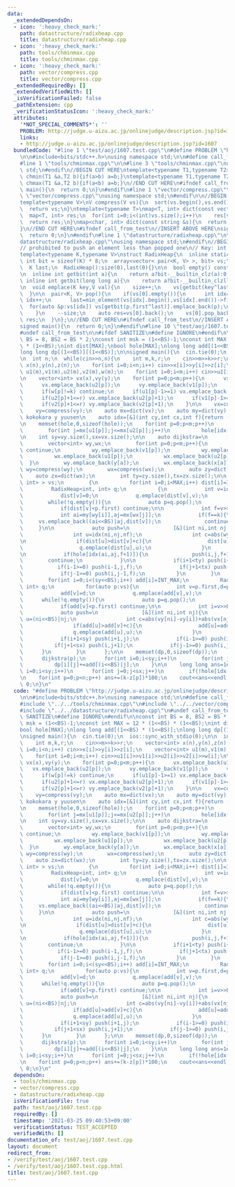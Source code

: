 ```yaml
---
data:
  _extendedDependsOn:
  - icon: ':heavy_check_mark:'
    path: datastructure/radixheap.cpp
    title: datastructure/radixheap.cpp
  - icon: ':heavy_check_mark:'
    path: tools/chminmax.cpp
    title: tools/chminmax.cpp
  - icon: ':heavy_check_mark:'
    path: vector/compress.cpp
    title: vector/compress.cpp
  _extendedRequiredBy: []
  _extendedVerifiedWith: []
  _isVerificationFailed: false
  _pathExtension: cpp
  _verificationStatusIcon: ':heavy_check_mark:'
  attributes:
    '*NOT_SPECIAL_COMMENTS*': ''
    PROBLEM: http://judge.u-aizu.ac.jp/onlinejudge/description.jsp?id=1607
    links:
    - http://judge.u-aizu.ac.jp/onlinejudge/description.jsp?id=1607
  bundledCode: "#line 1 \"test/aoj/1607.test.cpp\"\n#define PROBLEM \"http://judge.u-aizu.ac.jp/onlinejudge/description.jsp?id=1607\"\
    \n\n#include<bits/stdc++.h>\nusing namespace std;\n\n#define call_from_test\n\
    #line 1 \"tools/chminmax.cpp\"\n\n#line 3 \"tools/chminmax.cpp\"\nusing namespace\
    \ std;\n#endif\n//BEGIN CUT HERE\ntemplate<typename T1,typename T2> inline void\
    \ chmin(T1 &a,T2 b){if(a>b) a=b;}\ntemplate<typename T1,typename T2> inline void\
    \ chmax(T1 &a,T2 b){if(a<b) a=b;}\n//END CUT HERE\n#ifndef call_from_test\nsigned\
    \ main(){\n  return 0;\n}\n#endif\n#line 1 \"vector/compress.cpp\"\n\n#line 3\
    \ \"vector/compress.cpp\"\nusing namespace std;\n#endif\n\n//BEGIN CUT HERE\n\
    template<typename V>\nV compress(V vs){\n  sort(vs.begin(),vs.end());\n  vs.erase(unique(vs.begin(),vs.end()),vs.end());\n\
    \  return vs;\n}\ntemplate<typename T>\nmap<T, int> dict(const vector<T> &vs){\n\
    \  map<T, int> res;\n  for(int i=0;i<(int)vs.size();i++)\n    res[vs[i]]=i;\n\
    \  return res;\n}\nmap<char, int> dict(const string &s){\n  return dict(vector<char>(s.begin(),s.end()));\n\
    }\n//END CUT HERE\n#ifndef call_from_test\n//INSERT ABOVE HERE\nsigned main(){\n\
    \  return 0;\n}\n#endif\n#line 1 \"datastructure/radixheap.cpp\"\n\n#line 3 \"\
    datastructure/radixheap.cpp\"\nusing namespace std;\n#endif\n//BEGIN CUT HERE\n\
    // prohibited to push an element less than popped one\n// Key: int or long long\n\
    template<typename K,typename V>\nstruct RadixHeap{\n  inline static constexpr\
    \ int bit = sizeof(K) * 8;\n  array<vector< pair<K, V> >, bit> vs;\n\n  int size;\n\
    \  K last;\n  RadixHeap():size(0),last(0){}\n\n  bool empty() const{return size==0;}\n\
    \n  inline int getbit(int a){\n    return a?bit-__builtin_clz(a):0;\n  }\n\n \
    \ inline int getbit(long long a){\n    return a?bit-__builtin_clzll(a):0;\n  }\n\
    \n  void emplace(K key,V val){\n    size++;\n    vs[getbit(key^last)].emplace_back(key,val);\n\
    \  }\n\n  pair<K, V> pop(){\n    if(vs[0].empty()){\n      int idx=1;\n      while(vs[idx].empty())\
    \ idx++;\n      last=min_element(vs[idx].begin(),vs[idx].end())->first;\n    \
    \  for(auto &p:vs[idx]) vs[getbit(p.first^last)].emplace_back(p);\n      vs[idx].clear();\n\
    \    }\n    --size;\n    auto res=vs[0].back();\n    vs[0].pop_back();\n    return\
    \ res;\n  }\n};\n//END CUT HERE\n#ifndef call_from_test\n//INSERT ABOVE HERE\n\
    signed main(){\n  return 0;\n}\n#endif\n#line 10 \"test/aoj/1607.test.cpp\"\n\
    #undef call_from_test\n\n#ifdef SANITIZE\n#define IGNORE\n#endif\n\nconst int\
    \ BS = 8, BS2 = BS * 2;\nconst int msk = (1<<BS)-1;\nconst int MAX = 12 * (1<<BS)\
    \ * (1<<BS);\nint dist[MAX];\nbool hole[MAX];\nlong long add[(1<<BS) * (1<<BS)];\n\
    long long dp[(1<<BS)][(1<<BS)];\n\nsigned main(){\n  cin.tie(0);\n  ios::sync_with_stdio(0);\n\
    \n  int n;\n  while(cin>>n,n){\n    int m,k,r;\n    cin>>m>>k>>r;\n    vector<int>\
    \ x(n),y(n),z(n);\n    for(int i=0;i<n;i++) cin>>x[i]>>y[i]>>z[i];\n    vector<int>\
    \ u1(m),v1(m),u2(m),v2(m),w(m);\n    for(int i=0;i<m;i++) cin>>u1[i]>>v1[i]>>u2[i]>>v2[i]>>w[i];\n\
    \n    vector<int> vx(x),vy(y);\n    for(int p=0;p<m;p++){\n      vx.emplace_back(u1[p]);\n\
    \      vx.emplace_back(u2[p]);\n      vy.emplace_back(v1[p]);\n      vy.emplace_back(v2[p]);\n\
    \      if(w[p]!=k) continue;\n      if(u1[p]-1>=1) vx.emplace_back(u1[p]-1);\n\
    \      if(u2[p]+1<=r) vx.emplace_back(u2[p]+1);\n      if(v1[p]-1>=1) vy.emplace_back(v1[p]-1);\n\
    \      if(v2[p]+1<=r) vy.emplace_back(v2[p]+1);\n    }\n\n    vx=compress(vx);\n\
    \    vy=compress(vy);\n    auto mx=dict(vx);\n    auto my=dict(vy);\n\n    //\
    \ kokokara y yuusen\n    auto idx=[&](int cy,int cx,int f){return (f<<BS2)|(cy<<BS)|cx;};\n\
    \n    memset(hole,0,sizeof(hole));\n    for(int p=0;p<m;p++)\n      for(int i=my[v1[p]];i<=my[v2[p]];i++)\n\
    \        for(int j=mx[u1[p]];j<=mx[u2[p]];j++)\n          hole[idx(i,j,w[p])]=1;\n\
    \n    int sy=vy.size(),sx=vx.size();\n\n    auto dijkstra=\n      [&](int a)->void{\n\
    \        vector<int> wy,wx;\n        for(int p=0;p<m;p++){\n          if(w[p]<=z[a])\
    \ continue;\n          wy.emplace_back(v1[p]);\n          wy.emplace_back(v2[p]);\n\
    \          wx.emplace_back(u1[p]);\n          wx.emplace_back(u2[p]);\n      \
    \  }\n        wy.emplace_back(y[a]);\n        wx.emplace_back(x[a]);\n       \
    \ wy=compress(wy);\n        wx=compress(wx);\n        auto zy=dict(wy);\n    \
    \    auto zx=dict(wx);\n        int ty=zy.size(),tx=zx.size();\n\n        vector<pair<int,\
    \ int> > vs;\n        {\n          for(int i=0;i<MAX;i++) dist[i]=INT_MAX;\n \
    \         RadixHeap<int, int> q;\n          {\n            int v=idx(zy[y[a]],zx[x[a]],z[a]);\n\
    \            dist[v]=0;\n            q.emplace(dist[v],v);\n          }\n\n  \
    \        while(!q.empty()){\n            auto p=q.pop();\n            int v=p.second;\n\
    \            if(dist[v]<p.first) continue;\n\n            int f=v>>BS2,i=(v>>BS)&msk,j=v&msk;\n\
    \            int ai=my[wy[i]],aj=mx[wx[j]];\n            if(f==k){\n         \
    \     vs.emplace_back((ai<<BS)|aj,dist[v]);\n              continue;\n       \
    \     }\n\n            auto push=\n              [&](int ni,int nj,int nf){\n\
    \                int u=idx(ni,nj,nf);\n                int c=abs(wy[ni]-wy[i])+abs(wx[nj]-wx[j]);\n\
    \n                if(dist[u]>dist[v]+c){\n                  dist[u]=dist[v]+c;\n\
    \                  q.emplace(dist[u],u);\n                }\n              };\n\
    \n            if(hole[idx(ai,aj,f+1)]){\n              push(i,j,f+1);\n      \
    \        continue;\n            }\n\n            if(i+1<ty) push(i+1,j,f);\n \
    \           if(i-1>=0) push(i-1,j,f);\n            if(j+1<tx) push(i,j+1,f);\n\
    \            if(j-1>=0) push(i,j-1,f);\n          }\n        }\n        {\n  \
    \        for(int i=0;i<(sy<<BS);i++) add[i]=INT_MAX;\n          RadixHeap<int,\
    \ int> q;\n          for(auto p:vs){\n            int v=p.first,d=p.second;\n\
    \            add[v]=d;\n            q.emplace(add[v],v);\n          }\n\n    \
    \      while(!q.empty()){\n            auto p=q.pop();\n            int v=p.second;\n\
    \            if(add[v]<p.first) continue;\n\n            int i=v>>BS,j=v&msk;\n\
    \            auto push=\n              [&](int ni,int nj){\n                int\
    \ u=(ni<<BS)|nj;\n                int c=abs(vy[ni]-vy[i])+abs(vx[nj]-vx[j]);\n\
    \                if(add[u]>add[v]+c){\n                  add[u]=add[v]+c;\n  \
    \                q.emplace(add[u],u);\n                }\n              };\n\n\
    \            if(i+1<sy) push(i+1,j);\n            if(i-1>=0) push(i-1,j);\n  \
    \          if(j+1<sx) push(i,j+1);\n            if(j-1>=0) push(i,j-1);\n    \
    \      }\n        }\n      };\n\n    memset(dp,0,sizeof(dp));\n    for(int p=0;p<n;p++){\n\
    \      dijkstra(p);\n      for(int i=0;i<sy;i++)\n        for(int j=0;j<sx;j++)\n\
    \          dp[i][j]+=add[(i<<BS)|j];\n    }\n\n    long long ans=1e18;\n    for(int\
    \ i=0;i<sy;i++)\n      for(int j=0;j<sx;j++)\n        if(!hole[idx(i,j,k)]) chmin(ans,dp[i][j]);\n\
    \n    for(int p=0;p<n;p++) ans+=(k-z[p])*100;\n    cout<<ans<<endl;\n  }\n  return\
    \ 0;\n}\n"
  code: "#define PROBLEM \"http://judge.u-aizu.ac.jp/onlinejudge/description.jsp?id=1607\"\
    \n\n#include<bits/stdc++.h>\nusing namespace std;\n\n#define call_from_test\n\
    #include \"../../tools/chminmax.cpp\"\n#include \"../../vector/compress.cpp\"\n\
    #include \"../../datastructure/radixheap.cpp\"\n#undef call_from_test\n\n#ifdef\
    \ SANITIZE\n#define IGNORE\n#endif\n\nconst int BS = 8, BS2 = BS * 2;\nconst int\
    \ msk = (1<<BS)-1;\nconst int MAX = 12 * (1<<BS) * (1<<BS);\nint dist[MAX];\n\
    bool hole[MAX];\nlong long add[(1<<BS) * (1<<BS)];\nlong long dp[(1<<BS)][(1<<BS)];\n\
    \nsigned main(){\n  cin.tie(0);\n  ios::sync_with_stdio(0);\n\n  int n;\n  while(cin>>n,n){\n\
    \    int m,k,r;\n    cin>>m>>k>>r;\n    vector<int> x(n),y(n),z(n);\n    for(int\
    \ i=0;i<n;i++) cin>>x[i]>>y[i]>>z[i];\n    vector<int> u1(m),v1(m),u2(m),v2(m),w(m);\n\
    \    for(int i=0;i<m;i++) cin>>u1[i]>>v1[i]>>u2[i]>>v2[i]>>w[i];\n\n    vector<int>\
    \ vx(x),vy(y);\n    for(int p=0;p<m;p++){\n      vx.emplace_back(u1[p]);\n   \
    \   vx.emplace_back(u2[p]);\n      vy.emplace_back(v1[p]);\n      vy.emplace_back(v2[p]);\n\
    \      if(w[p]!=k) continue;\n      if(u1[p]-1>=1) vx.emplace_back(u1[p]-1);\n\
    \      if(u2[p]+1<=r) vx.emplace_back(u2[p]+1);\n      if(v1[p]-1>=1) vy.emplace_back(v1[p]-1);\n\
    \      if(v2[p]+1<=r) vy.emplace_back(v2[p]+1);\n    }\n\n    vx=compress(vx);\n\
    \    vy=compress(vy);\n    auto mx=dict(vx);\n    auto my=dict(vy);\n\n    //\
    \ kokokara y yuusen\n    auto idx=[&](int cy,int cx,int f){return (f<<BS2)|(cy<<BS)|cx;};\n\
    \n    memset(hole,0,sizeof(hole));\n    for(int p=0;p<m;p++)\n      for(int i=my[v1[p]];i<=my[v2[p]];i++)\n\
    \        for(int j=mx[u1[p]];j<=mx[u2[p]];j++)\n          hole[idx(i,j,w[p])]=1;\n\
    \n    int sy=vy.size(),sx=vx.size();\n\n    auto dijkstra=\n      [&](int a)->void{\n\
    \        vector<int> wy,wx;\n        for(int p=0;p<m;p++){\n          if(w[p]<=z[a])\
    \ continue;\n          wy.emplace_back(v1[p]);\n          wy.emplace_back(v2[p]);\n\
    \          wx.emplace_back(u1[p]);\n          wx.emplace_back(u2[p]);\n      \
    \  }\n        wy.emplace_back(y[a]);\n        wx.emplace_back(x[a]);\n       \
    \ wy=compress(wy);\n        wx=compress(wx);\n        auto zy=dict(wy);\n    \
    \    auto zx=dict(wx);\n        int ty=zy.size(),tx=zx.size();\n\n        vector<pair<int,\
    \ int> > vs;\n        {\n          for(int i=0;i<MAX;i++) dist[i]=INT_MAX;\n \
    \         RadixHeap<int, int> q;\n          {\n            int v=idx(zy[y[a]],zx[x[a]],z[a]);\n\
    \            dist[v]=0;\n            q.emplace(dist[v],v);\n          }\n\n  \
    \        while(!q.empty()){\n            auto p=q.pop();\n            int v=p.second;\n\
    \            if(dist[v]<p.first) continue;\n\n            int f=v>>BS2,i=(v>>BS)&msk,j=v&msk;\n\
    \            int ai=my[wy[i]],aj=mx[wx[j]];\n            if(f==k){\n         \
    \     vs.emplace_back((ai<<BS)|aj,dist[v]);\n              continue;\n       \
    \     }\n\n            auto push=\n              [&](int ni,int nj,int nf){\n\
    \                int u=idx(ni,nj,nf);\n                int c=abs(wy[ni]-wy[i])+abs(wx[nj]-wx[j]);\n\
    \n                if(dist[u]>dist[v]+c){\n                  dist[u]=dist[v]+c;\n\
    \                  q.emplace(dist[u],u);\n                }\n              };\n\
    \n            if(hole[idx(ai,aj,f+1)]){\n              push(i,j,f+1);\n      \
    \        continue;\n            }\n\n            if(i+1<ty) push(i+1,j,f);\n \
    \           if(i-1>=0) push(i-1,j,f);\n            if(j+1<tx) push(i,j+1,f);\n\
    \            if(j-1>=0) push(i,j-1,f);\n          }\n        }\n        {\n  \
    \        for(int i=0;i<(sy<<BS);i++) add[i]=INT_MAX;\n          RadixHeap<int,\
    \ int> q;\n          for(auto p:vs){\n            int v=p.first,d=p.second;\n\
    \            add[v]=d;\n            q.emplace(add[v],v);\n          }\n\n    \
    \      while(!q.empty()){\n            auto p=q.pop();\n            int v=p.second;\n\
    \            if(add[v]<p.first) continue;\n\n            int i=v>>BS,j=v&msk;\n\
    \            auto push=\n              [&](int ni,int nj){\n                int\
    \ u=(ni<<BS)|nj;\n                int c=abs(vy[ni]-vy[i])+abs(vx[nj]-vx[j]);\n\
    \                if(add[u]>add[v]+c){\n                  add[u]=add[v]+c;\n  \
    \                q.emplace(add[u],u);\n                }\n              };\n\n\
    \            if(i+1<sy) push(i+1,j);\n            if(i-1>=0) push(i-1,j);\n  \
    \          if(j+1<sx) push(i,j+1);\n            if(j-1>=0) push(i,j-1);\n    \
    \      }\n        }\n      };\n\n    memset(dp,0,sizeof(dp));\n    for(int p=0;p<n;p++){\n\
    \      dijkstra(p);\n      for(int i=0;i<sy;i++)\n        for(int j=0;j<sx;j++)\n\
    \          dp[i][j]+=add[(i<<BS)|j];\n    }\n\n    long long ans=1e18;\n    for(int\
    \ i=0;i<sy;i++)\n      for(int j=0;j<sx;j++)\n        if(!hole[idx(i,j,k)]) chmin(ans,dp[i][j]);\n\
    \n    for(int p=0;p<n;p++) ans+=(k-z[p])*100;\n    cout<<ans<<endl;\n  }\n  return\
    \ 0;\n}\n"
  dependsOn:
  - tools/chminmax.cpp
  - vector/compress.cpp
  - datastructure/radixheap.cpp
  isVerificationFile: true
  path: test/aoj/1607.test.cpp
  requiredBy: []
  timestamp: '2021-03-25 09:40:53+09:00'
  verificationStatus: TEST_ACCEPTED
  verifiedWith: []
documentation_of: test/aoj/1607.test.cpp
layout: document
redirect_from:
- /verify/test/aoj/1607.test.cpp
- /verify/test/aoj/1607.test.cpp.html
title: test/aoj/1607.test.cpp
---
```

